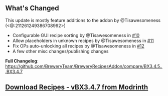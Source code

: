 ## What's Changed

This update is mostly feature additions to the addon by @Tisawesomeness (<@:211261249386708992>)

* Configurable GUI recipe sorting by @Tisawesomeness in [#10](https://github.com/BreweryTeam/BreweryRecipesAddon/pull/10)
* Allow placeholders in unknown recipes by @Tisawesomeness in [#11](https://github.com/BreweryTeam/BreweryRecipesAddon/pull/11)
* Fix OPs auto-unlocking all recipes by @Tisawesomeness in [#12](https://github.com/BreweryTeam/BreweryRecipesAddon/pull/12)
* A few other misc changes/publishing changes


**Full Changelog**: https://github.com/BreweryTeam/BreweryRecipesAddon/compare/BX3.4.5...BX3.4.7


## [Download Recipes - vBX3.4.7 from Modrinth](https://modrinth.com/plugin/breweryrecipesaddon/versions)
